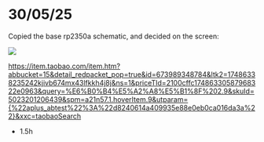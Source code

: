


# 30/05/25

Copied the base rp2350a schematic, and decided on the screen:

![](https://hc-cdn.hel1.your-objectstorage.com/s/v3/bbe21b2ca052f7fb058194d4e5e8a5c72b0ffc23_image.png)

https://item.taobao.com/item.htm?abbucket=15&detail_redpacket_pop=true&id=673989348784&ltk2=17486338235242kjivb674mx43lfkkh4j8j&ns=1&priceTId=2100cffc17486330587968322e0963&query=%E6%B0%B4%E5%A2%A8%E5%B1%8F%202.9&skuId=5023201206439&spm=a21n57.1.hoverItem.9&utparam={%22aplus_abtest%22%3A%22d8240614a409935e88e0eb0ca016da3a%22}&xxc=taobaoSearch

- 1.5h
